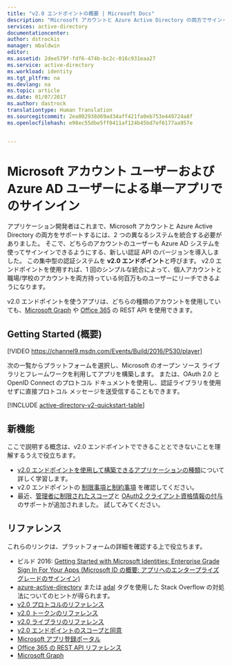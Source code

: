 ```yaml
---
title: "v2.0 エンドポイントの概要 | Microsoft Docs"
description: "Microsoft アカウントと Azure Active Directory の両方でサインインできるアプリケーション構築を紹介します。"
services: active-directory
documentationcenter: 
author: dstrockis
manager: mbaldwin
editor: 
ms.assetid: 2dee579f-fdf6-474b-bc2c-016c931eaa27
ms.service: active-directory
ms.workload: identity
ms.tgt_pltfrm: na
ms.devlang: na
ms.topic: article
ms.date: 01/07/2017
ms.author: dastrock
translationtype: Human Translation
ms.sourcegitcommit: 2ea002938d69ad34aff421fa0eb753e449724a8f
ms.openlocfilehash: e98ec55dbe5ff0411af124b45bd7ef6177aa957e


---
```

# <a name="sign-in-microsoft-account--azure-ad-users-in-a-single-app"></a>Microsoft アカウント ユーザーおよび Azure AD ユーザーによる単一アプリでのサインイン
アプリケーション開発者はこれまで、Microsoft アカウントと Azure Active Directory の両方をサポートするには、2 つの異なるシステムを統合する必要がありました。  そこで、どちらのアカウントのユーザーも Azure AD システムを使ってサインインできるようにする、新しい認証 API のバージョンを導入しました。  この集中型の認証システムを **v2.0 エンドポイント**と呼びます。  v2.0 エンドポイントを使用すれば、1 回のシンプルな統合によって、個人アカウントと職場/学校のアカウントを両方持っている何百万ものユーザーにリーチできるようになります。

v2.0 エンドポイントを使うアプリは、どちらの種類のアカウントを使用していても、[Microsoft Graph](https://graph.microsoft.io) や [Office 365](https://msdn.microsoft.com/office/office365/howto/authenticate-Office-365-APIs-using-v2) の REST API を使用できます。

<!-- For a quick introduction to the v2.0 endpoint, please view the [Getting Started with Microsoft Identities: Enterprise Grade Sign In For Your Apps](https://azure.microsoft.com/documentation/videos/build-2016-getting-started-with-microsoft-identities-enterprise-grade-sign-in-for-your-apps/) video. -->

## <a name="getting-started"></a>Getting Started (概要)
[!VIDEO https://channel9.msdn.com/Events/Build/2016/P530/player]


次の一覧からプラットフォームを選択し、Microsoft のオープン ソース ライブラリとフレームワークを利用してアプリを構築します。  または、OAuth 2.0 と OpenID Connect のプロトコル ドキュメントを使用し、認証ライブラリを使用せずに直接プロトコル メッセージを送受信することもできます。

<!-- TODO: Finalize this table  -->
[!INCLUDE [active-directory-v2-quickstart-table](../../includes/active-directory-v2-quickstart-table.md)]

## <a name="whats-new"></a>新機能
ここで説明する概念は、v2.0 エンドポイントでできることとできないことを理解するうえで役立ちます。

* [v2.0 エンドポイントを使用して構築できるアプリケーションの種類](active-directory-v2-flows.md)について詳しく学習します。
* v2.0 エンドポイントの [制限事項と制約事項](active-directory-v2-limitations.md) を確認してください。
* 最近、[管理者に制限されたスコープ](active-directory-v2-scopes.md)と [OAuth2 クライアント資格情報の付与](active-directory-v2-protocols-oauth-client-creds.md)のサポートが追加されました。  試してみてください。

## <a name="reference"></a>リファレンス
これらのリンクは、プラットフォームの詳細を確認する上で役立ちます。

* ビルド 2016: [Getting Started with Microsoft Identities: Enterprise Grade Sign In For Your Apps (Microsoft ID の概要: アプリへのエンタープライズ グレードのサインイン)](https://azure.microsoft.com/documentation/videos/build-2016-getting-started-with-microsoft-identities-enterprise-grade-sign-in-for-your-apps/)
* [azure-active-directory](http://stackoverflow.com/questions/tagged/azure-active-directory) または [adal](http://stackoverflow.com/questions/tagged/adal) タグを使用した Stack Overflow の対処法についてのヒントが得られます。
* [v2.0 プロトコルのリファレンス](active-directory-v2-protocols.md)
* [v2.0 トークンのリファレンス](active-directory-v2-tokens.md)
* [v2.0 ライブラリのリファレンス](active-directory-v2-libraries.md)
* [v2.0 エンドポイントのスコープと同意](active-directory-v2-scopes.md)
* [Microsoft アプリ登録ポータル](https://apps.dev.microsoft.com/?referrer=https://azure.microsoft.com/documentation/articles&deeplink=/appList)
* [Office 365 の REST API リファレンス](https://msdn.microsoft.com/office/office365/howto/authenticate-Office-365-APIs-using-v2)
* [Microsoft Graph](https://graph.microsoft.io)




<!--HONumber=Dec16_HO5-->


